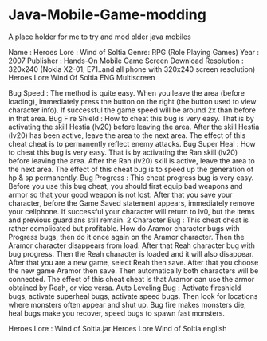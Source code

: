 # Java-Mobile-Game-modding
A place holder for me to try and mod older java mobiles 

Name : Heroes Lore : Wind of Soltia
Genre: RPG (Role Playing Games)
Year : 2007
Publisher : Hands-On Mobile
Game Screen Download Resolution : 320x240 (Nokia X2-01, E71..and all phone with 320x240 screen resolution)
Heroes Lore Wind Of Soltia ENG Multiscreen

Bug Speed : The method is quite easy. When you leave the area (before loading), immediately press the button on the right (the button used to view character info). If successful the game speed will be around 2x than before in that area.
Bug Fire Shield : How to cheat this bug is very easy. That is by activating the skill Hestia (lv20) before leaving the area. After the skill Hestia (lv20) has been active, leave the area to the next area. The effect of this cheat cheat is to permanently reflect enemy attacks.
Bug Super Heal  : How to cheat this bug is very easy. That is by activating the Ran skill (lv20) before leaving the area. After the Ran (lv20) skill is active, leave the area to the next area. The effect of this cheat bug is to speed up the generation of hp & sp permanently.
Bug Progress : This cheat progress bug is very easy. Before you use this bug cheat, you should first equip bad weapons and armor so that your good weapon is not lost. After that you save your character, before the Game Saved statement appears, immediately remove your cellphone. If successful your character will return to lv0, but the items and previous guardians still remain.
2 Character Bug : This cheat cheat is rather complicated but profitable. How do Aramor character bugs with Progress bugs, then do it once again on the Aramor character. Then the Aramor character disappears from load. After that Reah character bug with bug progress. Then the Reah character is loaded and it will also disappear. After that you are a new game, select Reah then save. After that you choose the new game Aramor then save. Then automatically both characters will be connected. The effect of this cheat cheat is that Aramor can use the armor obtained by Reah, or vice versa.
Auto Leveling Bug : Activate fireshield bugs, activate superheal bugs, activate speed bugs. Then look for locations where monsters often appear and shut up. Bug fire makes monsters die, heal bugs make you recover, speed bugs to spawn fast monsters.

Heroes Lore : Wind of Soltia.jar
Heroes Lore Wind of Soltia english
